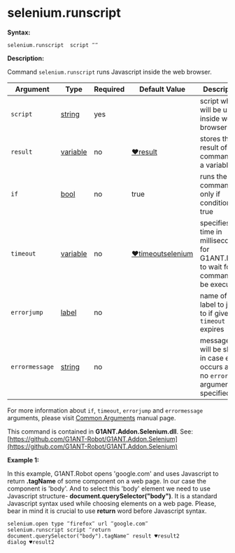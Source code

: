 # selenium.runscript

**Syntax:**

```G1ANT
selenium.runscript  script ‴‴
```

**Description:**

Command `selenium.runscript` runs Javascript inside the web browser.

| Argument | Type | Required | Default Value | Description |
| -------- | ---- | -------- | ------------- | ----------- |
|`script` | [string](https://github.com/G1ANT-Robot/G1ANT.Manual/blob/master/G1ANT-Language/Structures/string.md)  | yes |  | script which will be used inside web browser |
|`result` | [variable](https://github.com/G1ANT-Robot/G1ANT.Manual/blob/master/G1ANT-Language/Special-Characters/variable.md)  | no |  [♥result](https://github.com/G1ANT-Robot/G1ANT.Manual/blob/master/G1ANT-Language/Common-Arguments.md)  | stores the result of the command in a variable |
|`if`| [bool](https://github.com/G1ANT-Robot/G1ANT.Manual/blob/master/G1ANT-Language/Structures/bool.md) | no | true | runs the command only if condition is true |
|`timeout`| [variable](https://github.com/G1ANT-Robot/G1ANT.Manual/blob/master/G1ANT-Language/Special-Characters/variable.md) | no | [♥timeoutselenium](https://github.com/G1ANT-Robot/G1ANT.Manual/blob/master/G1ANT-Language/Variables/Special-Variables.md) | specifies time in milliseconds for G1ANT.Robot to wait for the command to be executed |
|`errorjump` | [label](https://github.com/G1ANT-Robot/G1ANT.Manual/blob/master/G1ANT-Language/Structures/label.md) | no | | name of the label to jump to if given `timeout` expires |
|`errormessage`| [string](https://github.com/G1ANT-Robot/G1ANT.Manual/blob/master/G1ANT-Language/Structures/string.md) | no |  | message that will be shown in case error occurs and no `errorjump` argument is specified |

For more information about `if`, `timeout`, `errorjump` and `errormessage` arguments, please visit [Common Arguments](https://github.com/G1ANT-Robot/G1ANT.Manual/blob/master/G1ANT-Language/Common-Arguments.md)  manual page.

This command is contained in **G1ANT.Addon.Selenium.dll**.
See: [https://github.com/G1ANT-Robot/G1ANT.Addon.Selenium](https://github.com/G1ANT-Robot/G1ANT.Addon.Selenium)

**Example 1:**

In this example, G1ANT.Robot opens 'google.com' and uses Javascript to return **.tagName** of some component on a web page. In our case the component is 'body'. And to select this 'body' element we need to use Javascript structure- **document.querySelector("body")**. It is a standard Javascript syntax used while choosing elements on a web page.
Please, bear in mind it is crucial to use **return** word before Javascript syntax.

```G1ANT
selenium.open type ‴firefox‴ url ‴google.com‴
selenium.runscript script ‴return document.querySelector("body").tagName‴ result ♥result2
dialog ♥result2
```
